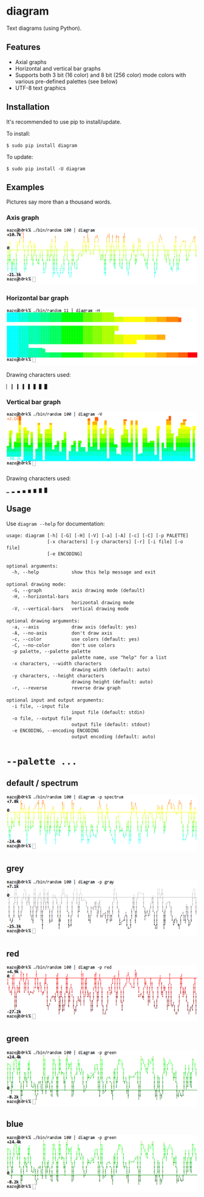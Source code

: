 # diagram

Text diagrams (using Python).

## Features

 * Axial graphs
 * Horizontal and vertical bar graphs
 * Supports both 3 bit (16 color) and 8 bit (256 color) mode colors with
   various pre-defined palettes (see below)
 * UTF-8 text graphics

## Installation

It's recommended to use pip to install/update.

To install:

    $ sudo pip install diagram

To update:

    $ sudo pip install -U diagram

## Examples

Pictures say more than a thousand words.

### Axis graph

![Axis Graph](doc/axisgraph.png)

### Horizontal bar graph

![Horizontal bar graph](doc/horizontalbar.png)

Drawing characters used:

    ▏ ▎ ▍ ▌ ▋ ▊ ▉ █

### Vertical bar graph

![Vertical bar graph](doc/verticalbar.png)

Drawing characters used:

    ▁ ▂ ▃ ▄ ▅ ▆ ▇ █


## Usage

Use `diagram --help` for documentation:

    usage: diagram [-h] [-G] [-H] [-V] [-a] [-A] [-c] [-C] [-p PALETTE]
                   [-x characters] [-y characters] [-r] [-i file] [-o file]
                   [-e ENCODING]

    optional arguments:
      -h, --help            show this help message and exit

    optional drawing mode:
      -G, --graph           axis drawing mode (default)
      -H, --horizontal-bars
                            horizontal drawing mode
      -V, --vertical-bars   vertical drawing mode

    optional drawing arguments:
      -a, --axis            draw axis (default: yes)
      -A, --no-axis         don't draw axis
      -c, --color           use colors (default: yes)
      -C, --no-color        don't use colors
      -p palette, --palette palette
                            palette name, use "help" for a list
      -x characters, --width characters
                            drawing width (default: auto)
      -y characters, --height characters
                            drawing height (default: auto)
      -r, --reverse         reverse draw graph

    optional input and output arguments:
      -i file, --input file
                            input file (default: stdin)
      -o file, --output file
                            output file (default: stdout)
      -e ENCODING, --encoding ENCODING
                            output encoding (default: auto)

# `--palette ...`

## default / spectrum

![Palette Spectrum](doc/palette-spectrum.png)

## grey

![Palette Grey](doc/palette-grey.png)

## red

![Palette Red](doc/palette-red.png)

## green

![Palette Green](doc/palette-green.png)

## blue

![Palette Blue](doc/palette-blue.png)